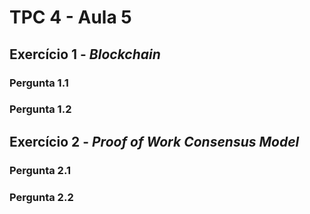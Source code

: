 # TPC 4 - Aula 5

## Exercício 1 - *Blockchain*

### Pergunta 1.1

### Pergunta 1.2

## Exercício 2 - *Proof of Work Consensus Model*

### Pergunta 2.1

### Pergunta 2.2
